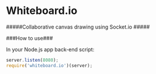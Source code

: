 Whiteboard.io
============

#####Collaborative canvas drawing using Socket.io #####

###How to use###

In your Node.js app back-end script:

```javascript
server.listen(8080);
require('whiteboard.io')(server);
```